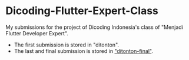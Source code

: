 # Dicoding-Flutter-Expert-Class
My submissions for the project of Dicoding Indonesia's class of "Menjadi Flutter Developer Expert".

- The first submission is stored in "ditonton".
- The last and final submission is stored in ["ditonton-final"](https://github.com/determinedguy/ditonton-final).
